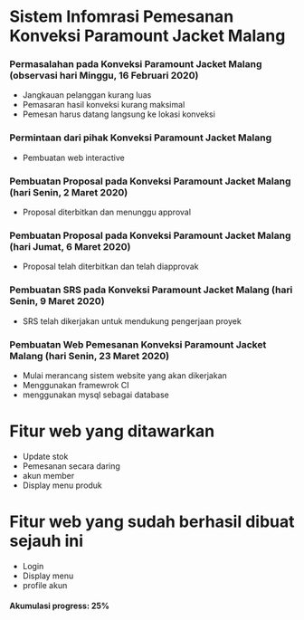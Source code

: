 # Sistem Infomrasi Pemesanan Konveksi Paramount Jacket Malang <br>


### Permasalahan pada Konveksi Paramount Jacket Malang (observasi hari Minggu, 16 Februari 2020)
- Jangkauan pelanggan kurang luas
- Pemasaran hasil konveksi kurang maksimal
- Pemesan harus datang langsung ke lokasi konveksi

### Permintaan dari pihak Konveksi Paramount Jacket Malang
- Pembuatan web interactive

### Pembuatan Proposal pada Konveksi Paramount Jacket Malang (hari Senin, 2 Maret 2020)
- Proposal diterbitkan dan menunggu approval

### Pembuatan Proposal pada Konveksi Paramount Jacket Malang (hari Jumat, 6 Maret 2020)
- Proposal telah diterbitkan dan telah diapprovak

### Pembuatan SRS pada Konveksi Paramount Jacket Malang (hari Senin, 9 Maret 2020)
- SRS telah dikerjakan untuk mendukung pengerjaan proyek

### Pembuatan Web Pemesanan Konveksi Paramount Jacket Malang (hari Senin, 23 Maret 2020)
- Mulai merancang sistem website yang akan dikerjakan
- Menggunakan framewrok CI
- menggunakan mysql sebagai database

# Fitur web yang  ditawarkan
- Update stok
- Pemesanan secara daring
- akun member
- Display menu produk

# Fitur web yang sudah berhasil dibuat sejauh ini
- Login
- Display menu
- profile akun

#### Akumulasi progress: 25%

